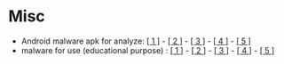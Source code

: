 # Misc
* Android malware apk for analyze: [[ 1 ]](https://github.com/sk3ptre/AndroidMalware_2018) - [[ 2 ]](https://github.com/sk3ptre/AndroidMalware_2019) - [[ 3 ]](https://github.com/sk3ptre/AndroidMalware_2020) - [[ 4 ]](https://github.com/ashishb/android-malware) - [[ 5 ]](https://maldroid.github.io/android-malware-samples/)
* malware for use (educational purpose) : [[ 1 ]](https://github.com/termuxhackers-id/SARA) - [[ 2 ]](https://github.com/AhMyth/AhMyth-Android-RAT) - [[ 3 ]](https://github.com/karma9874/AndroRAT) - [[ 4 ]](https://github.com/swagkarna/Rafel-Rat) - [[ 5 ]](https://github.com/Hax4us/haxRat)
